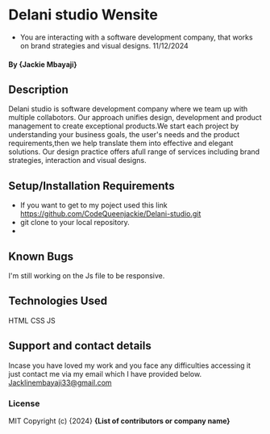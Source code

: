 # Delani studio Wensite
- You are interacting with a software development company, that works on brand strategies and visual designs. 11/12/2024
#### By **{Jackie Mbayaji}**
## Description
Delani studio is software development company where we team up with multiple collabotors. Our approach unifies design, development and product management to create exceptional products.We start each project by understanding your business goals, the user's needs and the product requirements,then we help translate them into effective and elegant solutions. Our design practice offers afull range of services including brand strategies, interaction and visual designs.


## Setup/Installation Requirements
* If you want to get to my poject used this link
 https://github.com/CodeQueenjackie/Delani-studio.git
* git clone to your local repository.
* 

## Known Bugs
I'm still working on the Js file to be responsive.
## Technologies Used
HTML
CSS
JS
## Support and contact details
Incase you have loved my work and you face any difficulties accessing it just contact me via my email which I have provided below.
Jacklinembayaji33@gmail.com
### License
MIT
Copyright (c) {2024} **{List of contributors or company name}**
  